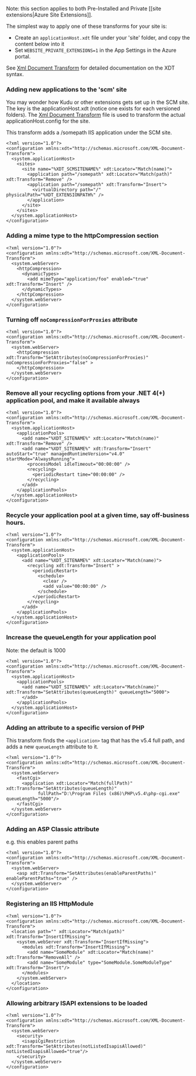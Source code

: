 Note: this section applies to both Pre-Installed and Private [[site extensions|Azure Site Extensions]].

The simplest way to apply one of these transforms for your site is:

- Create an `applicationHost.xdt` file under your 'site' folder, and copy the content below into it
- Set `WEBSITE_PRIVATE_EXTENSIONS=1` in the App Settings in the Azure portal.

See [Xml Document Transform](http://msdn.microsoft.com/en-us/library/dd465326.aspx) for detailed documentation on the XDT syntax.

### Adding new applications to the 'scm' site

You may wonder how Kudu or other extensions gets set up in the SCM site. The key is the applicationHost.xdt (notice one exists for each versioned folders). The [Xml Document Transform](http://msdn.microsoft.com/en-us/library/dd465326.aspx) file is used to transform the actual applicationHost.config for the site. 

This transform adds a /somepath IIS application under the SCM site.

    <?xml version="1.0"?>
    <configuration xmlns:xdt="http://schemas.microsoft.com/XML-Document-Transform">
      <system.applicationHost>
        <sites>
          <site name="%XDT_SCMSITENAME%" xdt:Locator="Match(name)">
            <application path="/somepath" xdt:Locator="Match(path)" xdt:Transform="Remove" />
            <application path="/somepath" xdt:Transform="Insert">
              <virtualDirectory path="/" physicalPath="%XDT_EXTENSIONPATH%" />
            </application>
          </site>
        </sites>
      </system.applicationHost>
    </configuration>
    
### Adding a mime type to the httpCompression section

    <?xml version="1.0"?>
    <configuration xmlns:xdt="http://schemas.microsoft.com/XML-Document-Transform">
      <system.webServer>
        <httpCompression>
          <dynamicTypes>
            <add mimeType="application/foo" enabled="true" xdt:Transform="Insert" />
          </dynamicTypes>
        </httpCompression>
      </system.webServer>
    </configuration>


### Turning off `noCompressionForProxies` attribute

	<?xml version="1.0"?>
	<configuration xmlns:xdt="http://schemas.microsoft.com/XML-Document-Transform">
	  <system.webServer>
	    <httpCompression xdt:Transform="SetAttributes(noCompressionForProxies)" noCompressionForProxies="false" >
	    </httpCompression>
	  </system.webServer>
	</configuration>


### Remove all your recycling options from your .NET 4(+) application pool, and make it available always

    <?xml version="1.0"?>
    <configuration xmlns:xdt="http://schemas.microsoft.com/XML-Document-Transform">
      <system.applicationHost>
        <applicationPools>
          <add name="%XDT_SITENAME%" xdt:Locator="Match(name)" xdt:Transform="Remove" />
          <add name="%XDT_SITENAME%" xdt:Transform="Insert" autoStart="true" managedRuntimeVersion="v4.0" startMode="AlwaysRunning">
            <processModel idleTimeout="00:00:00" />
            <recycling>
              <periodicRestart time="00:00:00" />
            </recycling>
          </add>
        </applicationPools>
      </system.applicationHost>
    </configuration>
        

### Recycle your application pool at a given time, say off-business hours.

    <?xml version="1.0"?>
    <configuration xmlns:xdt="http://schemas.microsoft.com/XML-Document-Transform">
      <system.applicationHost>
        <applicationPools>
          <add name="%XDT_SITENAME%" xdt:Locator="Match(name)">
            <recycling xdt:Transform="Insert" >
              <periodicRestart>
                <schedule>
                  <clear />
                  <add value="00:00:00" />
                </schedule>
              </periodicRestart>
            </recycling>
          </add>
        </applicationPools>
      </system.applicationHost>
    </configuration>

### Increase the queueLength for your application pool

Note: the default is 1000

	<?xml version="1.0"?>
	<configuration xmlns:xdt="http://schemas.microsoft.com/XML-Document-Transform">
	  <system.applicationHost>
	    <applicationPools>
	      <add name="%XDT_SITENAME%" xdt:Locator="Match(name)" xdt:Transform="SetAttributes(queueLength)" queueLength="5000">
	      </add>
	    </applicationPools>
	  </system.applicationHost>
	</configuration>


### Adding an attribute to a specific version of PHP

This transform finds the `<application>` tag that has the v5.4 full path, and adds a new `queueLength` attribute to it.

    <?xml version="1.0"?>
    <configuration xmlns:xdt="http://schemas.microsoft.com/XML-Document-Transform">
      <system.webServer>
        <fastCgi>
          <application xdt:Locator="Match(fullPath)" xdt:Transform="SetAttributes(queueLength)"
                fullPath="D:\Program Files (x86)\PHP\v5.4\php-cgi.exe" queueLength="5000"/>
        </fastCgi>
      </system.webServer>
    </configuration>

### Adding an ASP Classic attribute

e.g. this enables parent paths

    <?xml version="1.0"?>
    <configuration xmlns:xdt="http://schemas.microsoft.com/XML-Document-Transform">
      <system.webServer>
        <asp xdt:Transform="SetAttributes(enableParentPaths)" enableParentPaths="true" />
      </system.webServer>
    </configuration>


### Registering an IIS HttpModule

    <?xml version="1.0"?>
    <configuration xmlns:xdt="http://schemas.microsoft.com/XML-Document-Transform">
      <location path="" xdt:Locator="Match(path)" xdt:Transform="InsertIfMissing">
        <system.webServer xdt:Transform="InsertIfMissing">
          <modules xdt:Transform="InsertIfMissing">
            <add name="SomeModule" xdt:Locator="Match(name)" xdt:Transform="RemoveAll" />
            <add name="SomeModule" type="SomeModule.SomeModuleType" xdt:Transform="Insert"/>
          </modules>
        </system.webServer>
      </location>
    </configuration>


### Allowing arbitrary ISAPI extensions to be loaded

    <?xml version="1.0"?>
    <configuration xmlns:xdt="http://schemas.microsoft.com/XML-Document-Transform">
      <system.webServer>
        <security>
          <isapiCgiRestriction xdt:Transform="SetAttributes(notListedIsapisAllowed)" notListedIsapisAllowed="true"/>
        </security>
      </system.webServer>
    </configuration>
